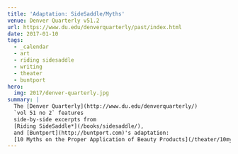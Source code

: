 ```yaml
---
title: 'Adaptation: SideSaddle/Myths'
venue: Denver Quarterly v51.2
url: https://www.du.edu/denverquarterly/past/index.html
date: 2017-01-10
tags:
  - _calendar
  - art
  - riding sidesaddle
  - writing
  - theater
  - buntport
hero:
  img: 2017/denver-quarterly.jpg
summary: |
  The [Denver Quarterly](http://www.du.edu/denverquarterly/)
  `vol 51 no 2` features
  side-by-side excerpts from
  [Riding SideSaddle*](/books/sidesaddle/),
  and [Buntport](http://buntport.com)'s adaptation:
  [10 Myths on the Proper Application of Beauty Products](/theater/10myths/).
---
```

